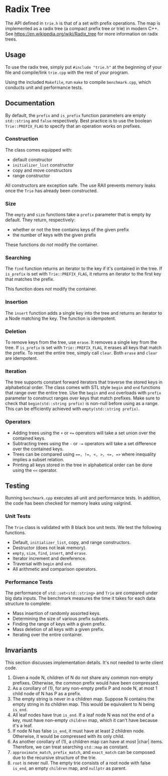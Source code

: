 # Radix Tree

The API defined in `trie.h` is that of a set with prefix operations. The map is implemented as a radix tree (a compact prefix tree or trie) in modern C++. See <https://en.wikipedia.org/wiki/Radix_tree> for more information on radix trees.

## Usage

To use the radix tree, simply put `#include "trie.h"` at the beginning of your file and compile/link `trie.cpp` with the rest of your program.

Using the included `Makefile`, run `make` to compile `benchmark.cpp`, which conducts unit and performance tests.

## Documentation

By default, the `prefix` and `is_prefix` function parameters are empty `std::string` and `false` respectively. Best practice is to use the boolean `Trie::PREFIX_FLAG` to specify that an operation works on prefixes.

### Construction

The class comes equipped with:

- default constructor
- `initializer_list` constructor
- copy and move constructors
- range constructor

All constructors are exception safe. The use RAII prevents memory leaks once the `Trie` has already been constructed.

### Size

The `empty` and `size` functions take a `prefix` parameter that is empty by default. They return, respectively:

- whether or not the tree contains keys of the given prefix
- the number of keys with the given prefix

These functions do *not* modify the container.

### Searching

The `find` function returns an iterator to the key if it's contained in the tree. If `is_prefix` is set with `Trie::PREFIX_FLAG`, it returns an iterator to the first key that matches the prefix.

This function does *not* modify the container.

### Insertion

The `insert` function adds a single key into the tree and returns an iterator to a Node matching the key. The function is idempotent.

### Deletion

To remove keys from the tree, use `erase`. It removes a single key from the tree. If `is_prefix` is set with `Trie::PREFIX_FLAG`, it erases all keys that match the prefix. To reset the entire tree, simply call `clear`. Both `erase` and `clear` are idempotent.

### Iteration

The tree supports constant forward iterators that traverse the stored keys in alphabetical order. The class comes with STL style `begin` and `end` functions that range over the entire tree. Use the `begin` and `end` overloads with `prefix` parameter to construct ranges over keys that match prefixes. Make sure to check that `begin(std::string prefix)` is non-null before using as a range. This can be efficiently achieved with `empty(std::string prefix)`.

### Operators

- Adding trees using the `+` or `+=` operators will take a set union over the contained keys.
- Subtracting trees using the `-` or `-=` operators will take a set difference over the contained keys.
- Trees can be compared using `==, !=, <, >, <=, =>` where inequality implies a subset relation.
- Printing all keys stored in the tree in alphabetical order can be done using the `<<` operator.

## Testing

Running `benchmark.cpp` executes all unit and performance tests. In addition, the code has been checked for memory leaks using valgrind.

### Unit Tests

The `Trie` class is validated with 8 black box unit tests. We test the following functions.

- Default, `initializer_list`, copy, and range constructors.
- Destructor (does not leak memory).
- `empty`, `size`, `find`, `insert`, and `erase`.
- Iterator increment and dereference.
- Traversal with `begin` and `end`.
- All arithmetic and comparison operators.

### Performance Tests

The performance of `std::set<std::string>` and `Trie` are compared under big data inputs. The benchmark measures the time it takes for each data structure to complete:

- Mass insertion of randomly assorted keys.
- Determining the size of various prefix subsets.
- Finding the range of keys with a given prefix.
- Mass deletion of all keys with a given prefix.
- Iterating over the entire container.

## Invariants

This section discusses implementation details. It's not needed to write client code.

1. Given a node N, children of N do not share any common non-empty prefixes. Otherwise, the common prefix would have been compressed.
2. As a corollary of (1), for any non-empty prefix P and node N, at most 1 child node of N has P as a prefix.
3. The empty string is never in a children map. Suppose N contains the empty string in its children map. This would be equivalent to N being `is_end`.
4. All leaf nodes have true `is_end`. If a leaf node N was not the end of a key, must have non-empty `children` map, which it can't have because it's a leaf.
5. If node N has false `is_end`, it must have at least 2 children node. Otherwise, it would be compressed with its only child.
6. As another corollary of (1), a children map can have at most |char| items. Therefore, we can treat searching `std::map` as constant.
7. `approximate_match`, `prefix_match`, and `exact_match` can be composed due to the recursive structure of the trie.
8. `root` is never null. The empty trie consists of a root node with false `is_end`, an empty `children` map, and `nullptr` as parent.
